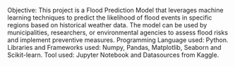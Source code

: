 Objective: This project is a Flood Prediction Model that leverages machine learning techniques to predict the likelihood of flood events in specific regions based on historical weather data. The model can be used by municipalities, researchers, or environmental agencies to assess flood risks and implement preventive measures. Programming Language used: Python. Libraries and Frameworks used: Numpy, Pandas, Matplotlib, Seaborn and Scikit-learn. Tool used: Jupyter Notebook and Datasources from Kaggle.